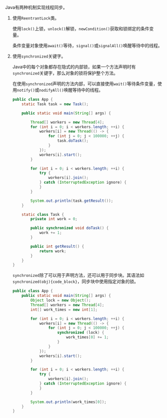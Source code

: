 Java有两种机制实现线程同步。

1. 使用`ReentrantLock`类。

   使用`lock()`上锁，`unlock()`解锁，`newCondition()`获取和锁绑定的条件变量。

   条件变量对象使用`await()`等待，`signal()`或`signalAll()`唤醒等待中的线程。

2. 使用`synchronized`关键字。

   Java中的每个对象都存在隐式的内部锁，如果一个方法声明时有`synchronized`关键字，那么对象的锁将保护整个方法。

   在使用`synchronized`声明的方法内部，可以直接使用`wait()`等待条件变量，使用`notify()`或`nodifyAll()`唤醒等待中的线程。

   ```java
   public class App {
       static Task task = new Task();
   
       public static void main(String[] args) {
   
           Thread[] workers = new Thread[4];
           for (int i = 0; i < workers.length; ++i) {
               workers[i] = new Thread(() -> {
                   for (int j = 0; j < 100000; ++j) {
                       task.doTask();
                   }
               });
               workers[i].start();
           }
   
           for (int i = 0; i < workers.length; ++i) {
               try {
                   workers[i].join();
               } catch (InterruptedException ignore) {
               }
           }
   
           System.out.println(task.getResult());
       }
   
       static class Task {
           private int work = 0;
   
           public synchronized void doTask() {
               work += 1;
           }
   
           public int getResult() {
               return work;
           }
       }
   }
   ```

   `synchronized`除了可以用于声明方法，还可以用于同步块。其语法如`synchronized(obj){code_block}`，同步块中使用指定对象的锁。

   ```java
   public class App {
       public static void main(String[] args) {
           Object lock = new Object();
           Thread[] workers = new Thread[4];
           int[] work_times = new int[1];
   
           for (int i = 0; i < workers.length; ++i) {
               workers[i] = new Thread(() -> {
                   for (int j = 0; j < 100000; ++j) {
                       synchronized (lock) {
                           work_times[0] += 1;
                       }
                   }
               });
               workers[i].start();
           }
   
           for (int i = 0; i < workers.length; ++i) {
               try {
                   workers[i].join();
               } catch (InterruptedException ignore) {
               }
           }
   
           System.out.println(work_times[0]);
       }
   }
   ```

   